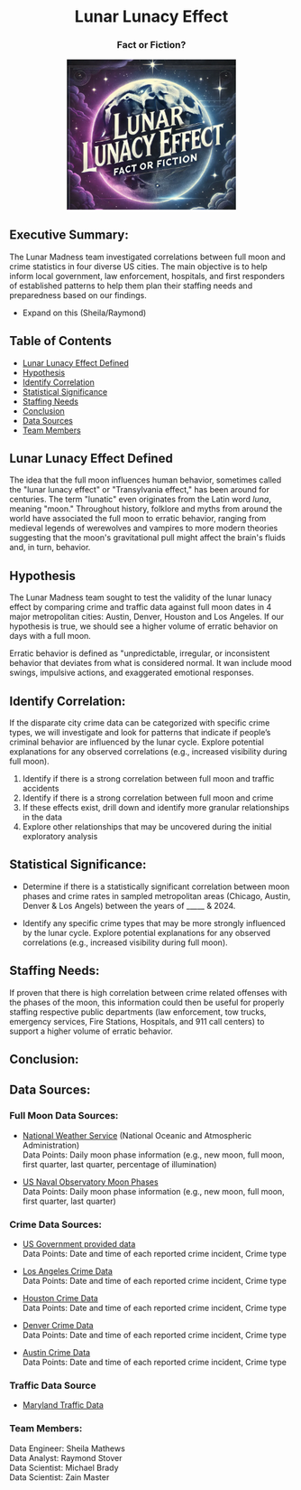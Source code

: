 <h1 align = "center" > Lunar Lunacy Effect </h1>
<h3 align = "center" > Fact or Fiction? </h3>
<p align = "center" >
    <img title="Lunar Madness" img src = "lunar_madness.png" alt = "Lunar Madness" width = "300"/>
    </p>

## Executive Summary:
The Lunar Madness team investigated correlations between full moon and crime statistics in four diverse US cities. The main objective is to help inform local government, law enforcement, hospitals, and first responders of established patterns to help them plan their staffing needs and preparedness based on our findings. 
- Expand on this (Sheila/Raymond)

## Table of Contents
- [Lunar Lunacy Effect Defined](#lunar-lunacy-effect-defined)
- [Hypothesis](#hypothesis)
- [Identify Correlation](#identify-correlation)
- [Statistical Significance](#statistical-significance)
- [Staffing Needs](#staffing-needs)
- [Conclusion](#conclusion)
- [Data Sources](#data-sources)
- [Team Members](#team-members)


## Lunar Lunacy Effect Defined
The idea that the full moon influences human behavior, sometimes called the "lunar lunacy effect" or "Transylvania effect," has been around for centuries. The term "lunatic" even originates from the Latin word *luna*, meaning "moon." Throughout history, folklore and myths from around the world have associated the full moon to erratic behavior, ranging from medieval legends of werewolves and vampires to more modern theories suggesting that the moon's gravitational pull might affect the brain's fluids and, in turn, behavior. 

## Hypothesis
The Lunar Madness team sought to test the validity of the lunar lunacy effect by comparing crime and traffic data against full moon dates in 4 major metropolitan cities: Austin, Denver, Houston and Los Angeles. If our hypothesis is true, we should see a higher volume of erratic behavior on days with a full moon. 

Erratic behavior is defined as "unpredictable, irregular, or inconsistent behavior that deviates from what is considered normal. It wan include mood swings, impulsive actions, and exaggerated emotional responses. 


## Identify Correlation:
If the disparate city crime data can be categorized with specific crime types, we will investigate and look for patterns that indicate if people’s criminal behavior are influenced by the lunar cycle. Explore potential explanations for any observed correlations (e.g., increased visibility during full moon).

1. Identify if there is a strong correlation between full moon and traffic accidents
2. Identify if there is a strong correlation between full moon and crime
3. If these effects exist, drill down and identify more granular relationships in the data
4. Explore other relationships that may be uncovered during the initial exploratory analysis


## Statistical Significance:
- Determine if there is a statistically significant correlation between moon phases and crime rates in sampled metropolitan areas (Chicago, Austin, Denver & Los Angels) between the years of _____ & 2024.

- Identify any specific crime types that may be more strongly influenced by the lunar cycle. Explore potential explanations for any observed correlations (e.g., increased visibility during full moon).

## Staffing Needs:
If proven that there is high correlation between crime related offenses with the phases of the moon, this information could then be useful for properly staffing respective public departments (law enforcement, tow trucks, emergency services, Fire Stations, Hospitals, and 911 call centers) to support a higher volume of erratic behavior.

## Conclusion: 


## Data Sources:
### Full Moon Data Sources:
- [National Weather Service](https://www.weather.gov/box/sunmoon)
 (National Oceanic and Atmospheric Administration)  
Data Points:  Daily moon phase information (e.g., new moon, full moon, first quarter, last quarter, percentage of illumination)  

- [US Naval Observatory Moon Phases](https://aa.usno.navy.mil/calculated/moon/phases?date=2024-01-10&nump=50&format=t&submit=Get+Data)  
Data Points:  Daily moon phase information (e.g., new moon, full moon, first quarter, last quarter)   

### Crime Data Sources:
- [US Government provided data](https://catalog.data.gov/dataset/?tags=crime)  
Data Points: Date and time of each reported crime incident, Crime type  

- [Los Angeles Crime Data](https://data.lacity.org/Public-Safety/Crime-Data-from-2020-to-Present/2nrs-mtv8/about_data)  
Data Points: Date and time of each reported crime incident, Crime type  

- [Houston Crime Data](https://www.kaggle.com/datasets/iamkevin/raw-aggregate-houston-crime-report-data)  
Data Points: Date and time of each reported crime incident, Crime type  

- [Denver Crime Data](https://www.kaggle.com/code/paulo098/denver-crime-data-analysis-and-prediction)  
Data Points: Date and time of each reported crime incident, Crime type  

- [Austin Crime Data](https://catalog.data.gov/dataset/crime-reports-bf2b7)  
Data Points: Date and time of each reported crime incident, Crime type  

### Traffic Data Source
- [Maryland Traffic Data](https://data.montgomerycountymd.gov/Public-Safety/Traffic-Violations/4mse-ku6q/about_data)


### Team Members:
Data Engineer: Sheila Mathews  
Data Analyst: Raymond Stover  
Data Scientist: Michael Brady  
Data Scientist: Zain Master  


